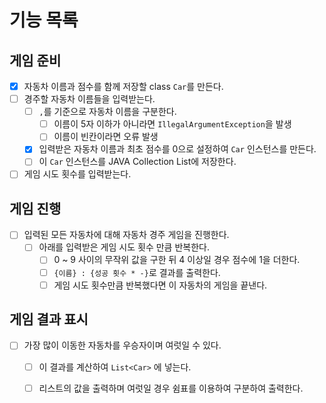 # 기능 목록

## 게임 준비
- [x] 자동차 이름과 점수를 함께 저장할 class `Car`를 만든다.
- [ ] 경주할 자동차 이름들을 입력받는다. 
    - [ ] `,`를 기준으로 자동차 이름을 구분한다.
        - [ ] 이름이 5자 이하가 아니라면 `IllegalArgumentException`을 발생
        - [ ] 이름이 빈칸이라면 오류 발생
    - [x] 입력받은 자동차 이름과 최초 점수를 0으로 설정하여 `Car` 인스턴스를 만든다.
    - [ ] 이 `Car` 인스턴스를 JAVA Collection List에 저장한다.
- [ ] 게임 시도 횟수를 입력받는다.

## 게임 진행
- [ ] 입력된 모든 자동차에 대해 자동차 경주 게임을 진행한다.
    - [ ] 아래를 입력받은 게임 시도 횟수 만큼 반복한다. 
        - [ ] 0 ~ 9 사이의 무작위 값을 구한 뒤 4 이상일 경우 점수에 1을 더한다.
        - [ ] `{이름} : {성공 횟수 * -}`로 결과를 출력한다.
        - [ ] 게임 시도 횟수만큼 반복했다면 이 자동차의 게임을 끝낸다.

## 게임 결과 표시
- [ ] 가장 많이 이동한 자동차를 우승자이며 여럿일 수 있다.
    - [ ] 이 결과를 계산하여 `List<Car>` 에 넣는다.
    - [ ] 리스트의 값을 출력하며 여럿일 경우 쉼표를 이용하여 구분하여 출력한다. 
     